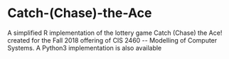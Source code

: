 # Catch-(Chase)-the-Ace
A simplified R implementation of the lottery game Catch (Chase) the Ace! created for the Fall 2018 offering of CIS 2460 -- Modelling of Computer Systems.
A Python3 implementation is also available

